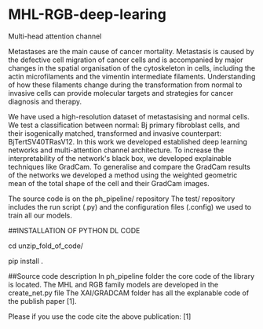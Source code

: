 # MHL-RGB-deep-learing
Multi-head attention channel

Metastases are the main cause of cancer mortality. Metastasis is caused by the defective cell migration of cancer cells and is accompanied by major changes in the spatial organisation of the cytoskeleton in cells, including the actin microfilaments and the vimentin intermediate filaments. Understanding of how these filaments change during the transformation from normal to invasive cells can provide molecular targets and strategies
for cancer diagnosis and therapy. 

We have used a high-resolution dataset of metastasising and normal cells. We test a classification between normal: Bj primary fibroblast cells, and their isogenically matched, transformed and invasive counterpart: BjTertSV40TRasV12. In this work we developed established deep learning networks and multi-attention channel architecture. To increase the interpretability of the network's black box, we developed explainable techniques like GradCam. To generalise and compare the GradCam results of the networks we developed a method using the weighted geometric mean of the total shape of the cell and their GradCam images. 

The source code is on the ph_pipeline/ repository
The test/ repository includes the run script (.py) and the configuration files (.config) we used to train all our models.

##INSTALLATION OF PYTHON DL CODE

cd unzip_fold_of_code/

pip install .

##Source code description
In ph_pipeline folder the core code of the library is located.
The MHL and RGB family models are developed in the create_net.py file
The XAI/GRADCAM folder has all the explanable code of the publish paper [1].

Please if you use the code cite the above publication:
[1]

 
